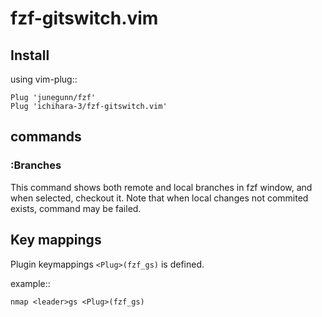 # fzf-gitswitch.vim

## Install

using vim-plug::

```vim
Plug 'junegunn/fzf'
Plug 'ichihara-3/fzf-gitswitch.vim'
```

## commands

### :Branches

This command shows both remote and local branches in fzf window, and when selected, checkout it.
Note that when local changes not commited exists, command may be failed.

## Key mappings

Plugin keymappings `<Plug>(fzf_gs)` is defined.

example::

```vim
nmap <leader>gs <Plug>(fzf_gs)
```

